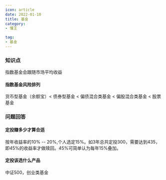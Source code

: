 ```yaml
---
icon: article
date: 2022-01-10
title: 基金
category:
- 懂王

tag:
- 基金
---
```


### 知识点

指数基金会跟随市场平均收益

#### 指数基金风险排列

货币型基金（余额宝）< 债券型基金 < 偏债混合类基金 < 偏股混合类基金 < 股票基金





### 问题回答

#### 定投赚多少才算合适

按年收益率的10% -- 20%,个人选定15%。如3年总共定投300，需要达到435，即45%的收益率才做赎回。45%可简单认为每年15%叠加。



#### 定投该选什么产品

中证500，创业类基金